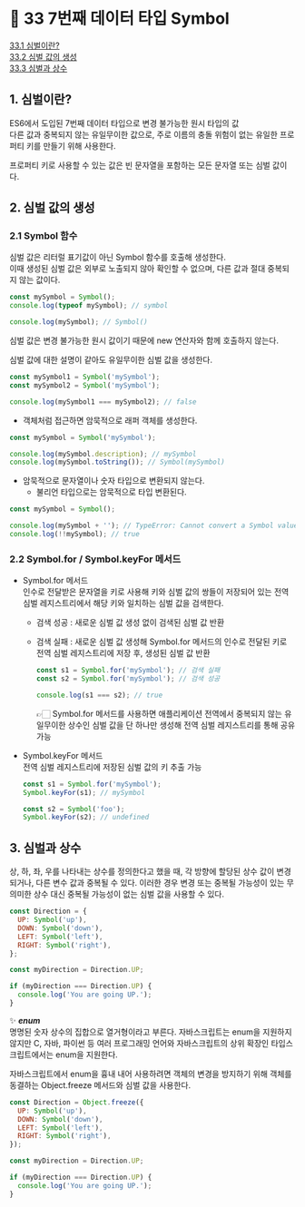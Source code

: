 # 🎯 33 7번째 데이터 타입 Symbol

[33.1 심벌이란?](#1-심벌이란)  
[33.2 심벌 값의 생성](#2-심벌-값의-생성)  
[33.3 심벌과 상수](#3-심벌과-상수)

## 1. 심벌이란?

ES6에서 도입된 7번째 데이터 타입으로 변경 불가능한 원시 타입의 값  
다른 값과 중복되지 않는 유일무이한 값으로, 주로 이름의 충돌 위험이 없는 유일한 프로퍼티 키를 만들기 위해 사용한다.

프로퍼티 키로 사용할 수 있는 값은 빈 문자열을 포함하는 모든 문자열 또는 심벌 값이다.

## 2. 심벌 값의 생성

### 2.1 Symbol 함수

심벌 값은 리터럴 표기값이 아닌 Symbol 함수를 호출해 생성한다.  
이때 생성된 심벌 값은 외부로 노출되지 않아 확인할 수 없으며, 다른 값과 절대 중복되지 않는 값이다.

```javascript
const mySymbol = Symbol();
console.log(typeof mySymbol); // symbol

console.log(mySymbol); // Symbol()
```

심벌 값은 변경 불가능한 원시 값이기 때문에 new 연산자와 함께 호출하지 않는다.

심벌 값에 대한 설명이 같아도 유일무이한 심벌 값을 생성한다.

```javascript
const mySymbol1 = Symbol('mySymbol');
const mySymbol2 = Symbol('mySymbol');

console.log(mySymbol1 === mySymbol2); // false
```

- 객체처럼 접근하면 암묵적으로 래퍼 객체를 생성한다.

```javascript
const mySymbol = Symbol('mySymbol');

console.log(mySymbol.description); // mySymbol
console.log(mySymbol.toString()); // Symbol(mySymbol)
```

- 암묵적으로 문자열이나 숫자 타입으로 변환되지 않는다.
  - 불리언 타입으로는 암묵적으로 타입 변환된다.

```javascript
const mySymbol = Symbol();

console.log(mySymbol + ''); // TypeError: Cannot convert a Symbol value to a string
console.log(!!mySymbol); // true
```

### 2.2 Symbol.for / Symbol.keyFor 메서드

- Symbol.for 메서드  
  인수로 전달받은 문자열을 키로 사용해 키와 심벌 값의 쌍들이 저장되어 있는 전역 심벌 레지스트리에서 해당 키와 일치하는 심벌 값을 검색한다.

  - 검색 성공 : 새로운 심벌 값 생성 없이 검색된 심벌 값 반환
  - 검색 실패 : 새로운 심벌 값 생성해 Symbol.for 메서드의 인수로 전달된 키로 전역 심벌 레지스트리에 저장 후, 생성된 심벌 값 반환

    ```javascript
    const s1 = Symbol.for('mySymbol'); // 검색 실패
    const s2 = Symbol.for('mySymbol'); // 검색 성공

    console.log(s1 === s2); // true
    ```

    👉🏻 Symbol.for 메서드를 사용하면 애플리케이션 전역에서 중복되지 않는 유일무이한 상수인 심벌 값을 단 하나만 생성해 전역 심벌 레지스트리를 통해 공유 가능

- Symbol.keyFor 메서드  
  전역 심벌 레지스트리에 저장된 심벌 값의 키 추출 가능

  ```javascript
  const s1 = Symbol.for('mySymbol');
  Symbol.keyFor(s1); // mySymbol

  const s2 = Symbol('foo');
  Symbol.keyFor(s2); // undefined
  ```

## 3. 심벌과 상수

상, 하, 좌, 우를 나타내는 상수를 정의한다고 했을 때, 각 방향에 할당된 상수 값이 변경되거나, 다른 변수 값과 중복될 수 있다. 이러한 경우 변경 또는 중복될 가능성이 있는 무의미한 상수 대신 중복될 가능성이 없는 심벌 값을 사용할 수 있다.

```javascript
const Direction = {
  UP: Symbol('up'),
  DOWN: Symbol('down'),
  LEFT: Symbol('left'),
  RIGHT: Symbol('right'),
};

const myDirection = Direction.UP;

if (myDirection === Direction.UP) {
  console.log('You are going UP.');
}
```

✨ **_enum_**  
명명된 숫자 상수의 집합으로 열거형이라고 부른다. 자바스크립트는 enum을 지원하지 않지만 C, 자바, 파이썬 등 여러 프로그래밍 언어와 자바스크립트의 상위 확장인 타입스크립트에서는 enum을 지원한다.

자바스크립트에서 enum을 흉내 내어 사용하려면 객체의 변경을 방지하기 위해 객체를 동결하는 Object.freeze 메서드와 심벌 값을 사용한다.

```javascript
const Direction = Object.freeze({
  UP: Symbol('up'),
  DOWN: Symbol('down'),
  LEFT: Symbol('left'),
  RIGHT: Symbol('right'),
});

const myDirection = Direction.UP;

if (myDirection === Direction.UP) {
  console.log('You are going UP.');
}
```
